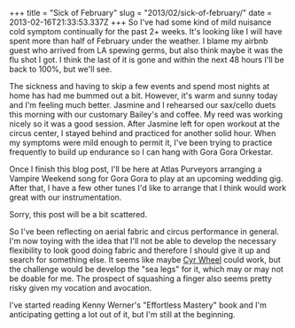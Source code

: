 +++
title = "Sick of February"
slug = "2013/02/sick-of-february/"
date = 2013-02-16T21:33:53.337Z
+++
So I've had some kind of mild nuisance cold symptom continually for the past 2+ weeks. It's looking like I will have spent more than half of February under the weather. I blame my airbnb guest who arrived from LA spewing germs, but also think maybe it was the flu shot I got. I think the last of it is gone and within the next 48 hours I'll be back to 100%, but we'll see.

The sickness and having to skip a few events and spend most nights at home has had me bummed out a bit. However, it's warm and sunny today and I'm feeling much better. Jasmine and I rehearsed our sax/cello duets this morning with our customary Bailey's and coffee. My reed was working nicely so it was a good session. After Jasmine left for open workout at the circus center, I stayed behind and practiced for another solid hour. When my symptoms were mild enough to permit it, I've been trying to practice frequently to build up endurance so I can hang with Gora Gora Orkestar.

Once I finish this blog post, I'll be here at Atlas Purveyors arranging a Vampire Weekend song for Gora Gora to play at an upcoming wedding gig. After that, I have a few other tunes I'd like to arrange that I think would work great with our instrumentation.

Sorry, this post will be a bit scattered.

So I've been reflecting on aerial fabric and circus performance in general. I'm now toying with the idea that I'll not be able to develop the necessary flexibility to look good doing fabric and therefore I should give it up and search for something else. It seems like maybe [Cyr Wheel](http://en.wikipedia.org/wiki/Cyr_wheel) could work, but the challenge would be develop the "sea legs" for it, which may or may not be doable for me. The prospect of squashing a finger also seems pretty risky given my vocation and avocation.

I've started reading Kenny Werner's "Effortless Mastery" book and I'm anticipating getting a lot out of it, but I'm still at the beginning.

